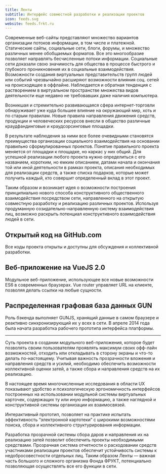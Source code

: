 ```yaml
---
title: Ленты
subtitle: Интерфейс совместной разработки и реализации проектов
icon: feeds.svg
website: feeds.frkt.ru
---
```


Современные веб-сайты представляют множество вариантов организации потоков информации, в том числе и платежной. Статические сайты, социальные сети, блоги, форумы, и множество различных менее обобщаемых форматов. Все это многообразие позволяет направлять бесчисленные потоки информации. Социальные сети доказали свою значимость для общества в процессе быстрого и глубокого проникновения их в социальные взаимодействия. Возможности создания виртуальных представительств групп людей или событий чрезвычайно расширяют возможности влияния соц. сетей на происходящее в оффлайне. Наблюдается и обратная тенденция с растворением в виртуальном пространстве множества видов деятельности еще недавно не требовавших даже наличия компьютера.

Возникшая и стремительно развивающаяся сфера интернет-торговли обнаруживает уже куда большее влияние на окружающий мир, хоть и по старым правилам. Новые правила направления движения средств, продукции и человеческих ресурсов внесли в общество различные краудфандинговые и краудсорсинговые площадки.

В результате наблюдения за ними все более очевидными становятся преимущества организации социального взаимодействия на основании правильно сформулированных проектов. Понятие правильного проекта меняется от площадки к площадке, но каркас у них общий. Для успешной реализации любого проекта нужно определиться с его названием, коротким, но емким описанием, датами начала и окончания той или иной деятельности в рамках проекта, описания необходимых для реализации средств, а также списка подарков, которые может получить каждый, кто совершит определенный вклад в этот проект.

Таким образом и возникает идея о возможности построения принципиально нового способа конструктивного общественного взаимодействия посредством сети, направленного на открытую совместную разработку и реализацию различных проектов. Используя продуманную созидательно-направленную систему взаимодействия лиц, возможно раскрыть потенциал конструктивного взаимодействия людей в сети.

## Открытый код на GitHub.com

Все коды проекта открыты и доступны для обсуждения и коллективной разработки.

## Веб-приложение на VueJS 2.0

Модульное веб-приложение, использующее все новые возможности ES6 в современных браузерах. Vue router управляет URL на клиенте, позволяя делать ссылки на любые сущности.

## Распределенная графовая база данных GUN

Роль бэкенда выполняет GUNJS, хранящий данные в самом браузере и реактивно синхронизирующий их у всех в сети.
В апреле 2014 года была начата разработка рабочего прототипа интерфейса платформы.

---

Суть проекта в создании модульного веб-приложения, которое будет позволять своим пользователям проявлять максимум своих офф-лайн возможностей, отходить или откладывать в сторону экраны и что-то делать по-настоящему. Учитывая важность прозрачности вложения и направления средств и усилий, необходимо обеспечить возможности коллективной оценки затей, а также сбора и направления средств на их реализацию.

В настоящее время многочисленные исследования в области UX показывают удобство и психологическую эргономичность интерфейсов построенных на использовании модульной системы виртуальных карточек, содержащих ту или иную информацию, а также наглядной и конструктивной системы организации их взаимосвязей.

Интерактивный прототип, позволяет на практике испытать эффективность “электронной картотеки” с широкими возможностями поиска, сбора и коллективного структурирования информации.

Разработка прозрачной системы сбора даров и направления их на реализацию затей позволит обеспечить проекты необходимыми средствами. Прозрачная система отчетности о расходовании средств участниками реализации проектов обеспечит устойчивость системы к недобросовестности отдельных лиц. Таким образом Ленты — важная часть большого и сложного организма Фонда ФРУКТ, потенциально позволяющая осуществлять все его функции в сети.
